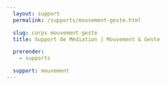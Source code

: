```yaml
---
  layout: support
  permalink: /supports/mouvement-geste.html

  slug: corps mouvement-geste
  title: Support de Médiation | Mouvement & Geste

  prerender:
    - supports

  support: mouvement
---
```


